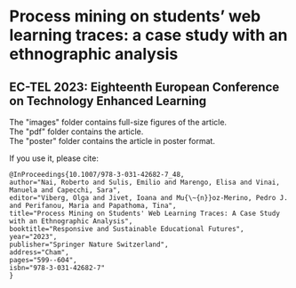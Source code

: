# Process mining on students’ web learning traces: a case study with an ethnographic analysis
## EC-TEL 2023: Eighteenth European Conference on Technology Enhanced Learning

The "images" folder contains full-size figures of the article.  
The "pdf" folder contains the article.  
The "poster" folder contains the article in poster format.  

If you use it, please cite:

```
@InProceedings{10.1007/978-3-031-42682-7_48,
author="Nai, Roberto and Sulis, Emilio and Marengo, Elisa and Vinai, Manuela and Capecchi, Sara",
editor="Viberg, Olga and Jivet, Ioana and Mu{\~{n}}oz-Merino, Pedro J. and Perifanou, Maria and Papathoma, Tina",
title="Process Mining on Students' Web Learning Traces: A Case Study with an Ethnographic Analysis",
booktitle="Responsive and Sustainable Educational Futures",
year="2023",
publisher="Springer Nature Switzerland",
address="Cham",
pages="599--604",
isbn="978-3-031-42682-7"
}
```
